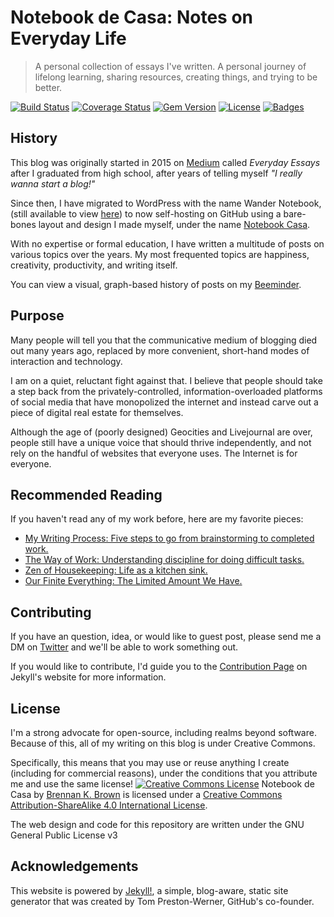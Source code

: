 # Notebook de Casa: Notes on Everyday Life

> A personal collection of essays I've written. A personal journey of lifelong learning, sharing resources, creating things, and trying to be better. 

[![Build Status](http://img.shields.io/travis/doge/wow.svg)](https://travis-ci.org/doge/wow)
[![Coverage Status](http://img.shields.io/coveralls/doge/wow.svg)](https://coveralls.io/r/doge/wow)
[![Gem Version](http://img.shields.io/gem/v/suchgem.svg)](https://rubygems.org/gems/suchgem)
[![License](http://img.shields.io/:license-mit-blue.svg)](http://doge.mit-license.org)
[![Badges](http://img.shields.io/:badges-7/7-ff6799.svg)](https://github.com/badges/badgerbadgerbadger)

## History

This blog was originally started in 2015 on [Medium](https://medium.com/brennanbrown) called *Everyday Essays* after I graduated from high school, after years of telling myself *"I really wanna start a blog!"*

Since then, I have migrated to WordPress with the name Wander Notebook, (still available to view [here](http://wandernotebook.com/)) to now self-hosting on GitHub using a bare-bones layout and design I made myself, under the name [Notebook Casa](https://notebook.casa/).

With no expertise or formal education, I have written a multitude of posts on various topics over the years. My most frequented topics are happiness, creativity, productivity, and writing itself.

You can view a visual, graph-based history of posts on my [Beeminder](https://beeminder.com/brennanbrown/blog).

## Purpose

Many people will tell you that the communicative medium of blogging died out many years ago, replaced by more convenient, short-hand modes of interaction and technology. 

I am on a quiet, reluctant fight against that. I believe that people should take a step back from the privately-controlled, information-overloaded platforms of social media that have monopolized the internet and instead carve out a piece of digital real estate for themselves.

Although the age of (poorly designed) Geocities and Livejournal are over, people still have a unique voice that should thrive independently, and not rely on the handful of websites that everyone uses. The Internet is for everyone. 

## Recommended Reading

If you haven't read any of my work before, here are my favorite pieces:

* [My Writing Process: Five steps to go from brainstorming to completed work.](https://notebook.casa/my-writing-process/)
* [The Way of Work: Understanding discipline for doing difficult tasks.](https://notebook.casa/the-way-of-work/)
* [Zen of Housekeeping: Life as a kitchen sink.](https://notebook.casa/zen-of-housekeeping/)
* [Our Finite Everything: The Limited Amount We Have.](https://notebook.casa/our-finite-everything/)

## Contributing

If you have an question, idea, or would like to guest post, please send me a DM on [Twitter](https://twitter.com/brennankbrown) and we'll be able to work something out.

If you would like to contribute, I'd guide you to the [Contribution Page](https://jekyllrb.com/docs/contributing/) on Jekyll's website for more information.

## License

I'm a strong advocate for open-source, including realms beyond software. Because of this, all of my writing on this blog is under Creative Commons. 

Specifically, this means that you may use or reuse anything I create (including for commercial reasons), under the conditions that you attribute me and use the same license!
    <a rel="license" href="http://creativecommons.org/licenses/by-sa/4.0/"><img alt="Creative Commons License" style="border-width:0;" src="https://i.creativecommons.org/l/by-sa/4.0/88x31.png" /></a>
<span>Notebook de Casa</span> by <a href="https://notebook.casa" rel="cc:attributionURL">Brennan K. Brown</a> is licensed under a <a rel="license" href="http://creativecommons.org/licenses/by-sa/4.0/">Creative Commons Attribution-ShareAlike 4.0 International License</a>.  

The web design and code for this repository are written under the GNU General Public License v3

## Acknowledgements

This website is powered by [Jekyll!](https://jekyllrb.com/), a simple, blog-aware, static site generator that was created by Tom Preston-Werner, GitHub's co-founder.
